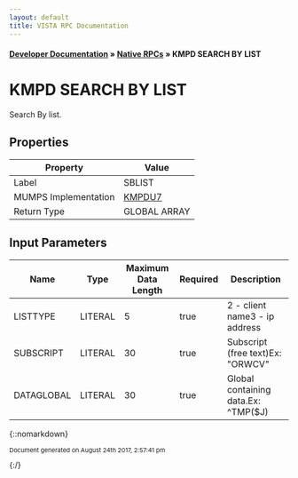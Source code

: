 ```yaml
---
layout: default
title: VISTA RPC Documentation
---
```


#### [Developer Documentation](../index) &#187; [Native RPCs](TableOfContents) &#187; KMPD SEARCH BY LIST<br/>
# KMPD SEARCH BY LIST

Search By list.

## Properties

Property | Value
--- | ---
Label | SBLIST
MUMPS Implementation | [KMPDU7](http://code.osehra.org/dox/Routine_KMPDU7_source.html)
Return Type | GLOBAL ARRAY


## Input Parameters

Name | Type | Maximum Data Length | Required | Description
--- | --- | --- | --- | ---
LISTTYPE | LITERAL | 5 | true | 2 - client name3 - ip address
SUBSCRIPT | LITERAL | 30 | true | Subscript (free text)Ex: &quot;ORWCV&quot;
DATAGLOBAL | LITERAL | 30 | true | Global containing data.Ex: ^TMP($J)



{::nomarkdown} <br/><p style="font-size: 11px">Document generated on August 24th 2017, 2:57:41 pm</p>{:/}